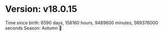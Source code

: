 # Version: v18.0.15
Time since birth: 6590 days, 158160 hours, 9489600 minutes, 569376000 seconds
Season: Autumn 🍁
